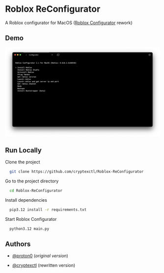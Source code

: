# Roblox ReConfigurator

A Roblox configurator for MacOS ([Roblox Configurator](https://github.com/Proton0/Roblox-Configurator/) rework)

## Demo

![Roblox Configurator 2.1 Demo](https://github.com/Proton0/Roblox-Configurator/blob/main/github/demo.png?raw=true)


## Run Locally

Clone the project

```bash
  git clone https://github.com/cryptexctl/Roblox-ReConfigurator
```

Go to the project directory

```bash
  cd Roblox-ReConfigurator
```

Install dependencies

```bash
  pip3.12 install -r requirements.txt
```

Start Roblox Configurator

```bash
  python3.12 main.py
```


## Authors

- [@proton0](https://www.github.com/proton0) (*original version*)

- [@cryptexctl](https://www.github.com/cryptexctl) (rewritten version)
